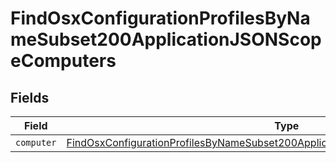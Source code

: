 # FindOsxConfigurationProfilesByNameSubset200ApplicationJSONScopeComputers


## Fields

| Field                                                                                                                                                                                           | Type                                                                                                                                                                                            | Required                                                                                                                                                                                        | Description                                                                                                                                                                                     |
| ----------------------------------------------------------------------------------------------------------------------------------------------------------------------------------------------- | ----------------------------------------------------------------------------------------------------------------------------------------------------------------------------------------------- | ----------------------------------------------------------------------------------------------------------------------------------------------------------------------------------------------- | ----------------------------------------------------------------------------------------------------------------------------------------------------------------------------------------------- |
| `computer`                                                                                                                                                                                      | [FindOsxConfigurationProfilesByNameSubset200ApplicationJSONScopeComputersComputer](../../models/operations/findosxconfigurationprofilesbynamesubset200applicationjsonscopecomputerscomputer.md) | :heavy_minus_sign:                                                                                                                                                                              | N/A                                                                                                                                                                                             |